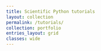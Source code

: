 ```yaml
---
title: Scientific Python tutorials
layout: collection
permalink: /tutorials/
collection: portfolio
entries_layout: grid
classes: wide
---
```

